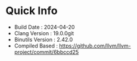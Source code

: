 # Quick Info
* Build Date : 2024-04-20
* Clang Version : 19.0.0git
* Binutils Version : 2.42.0
* Compiled Based : https://github.com/llvm/llvm-project/commit/6bbccd25
